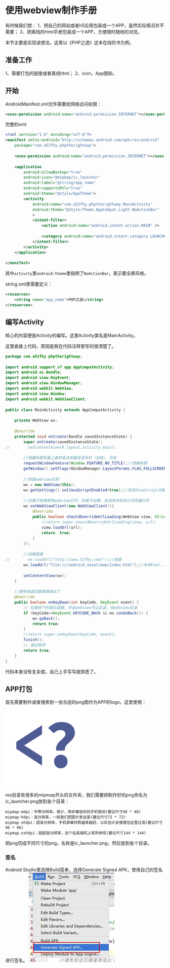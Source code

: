 # 使用webview制作手册

有时候我们想：
1、把自己的网站或者h5应用包装成一个APP，虽然实际情况并不需要；
2、把离线的html手册包装成一个APP，方便随时随地的浏览。

本节主要是实现该想法。这里以《PHP之道》这本在线的书为例。

## 准备工作

1、需要打包的链接或者离线html；
2、icon，App图标。

## 开始

AndroidManifest.xml文件需要给网络访问权限：
``` xml
<uses-permission android:name="android.permission.INTERNET"></uses-permission>
```

完整的xml:
``` xml
<?xml version="1.0" encoding="utf-8"?>
<manifest xmlns:android="http://schemas.android.com/apk/res/android"
    package="com.a52fhy.phptherightway">

    <uses-permission android:name="android.permission.INTERNET"></uses-permission>

    <application
        android:allowBackup="true"
        android:icon="@mipmap/ic_launcher"
        android:label="@string/app_name"
        android:supportsRtl="true"
        android:theme="@style/AppTheme">
        <activity
            android:name="com.a52fhy.phptherightway.MainActivity"
            android:theme="@style/Theme.AppCompat.Light.NoActionBar"
            >
            <intent-filter>
                <action android:name="android.intent.action.MAIN" />

                <category android:name="android.intent.category.LAUNCHER" />
            </intent-filter>
        </activity>
    </application>

</manifest>
```

其中`activity`里`android:theme`里指明了`NoActionBar`，表示要全屏风格。

string.xml里需要定义：
``` xml
<resources>
    <string name="app_name">PHP之道</string>
</resources>
```

## 编写Activity

核心的内容便是Activity的编写。这里Activity类名是MainActivity。

这里直接上代码，原因是我在代码注释里写的很清楚了。
``` java
package com.a52fhy.phptherightway;

import android.support.v7.app.AppCompatActivity;
import android.os.Bundle;
import android.view.KeyEvent;
import android.view.WindowManager;
import android.webkit.WebView;
import android.view.Window;
import android.webkit.WebViewClient;

public class MainActivity extends AppCompatActivity {

    private WebView wv;

    @Override
    protected void onCreate(Bundle savedInstanceState) {
        super.onCreate(savedInstanceState);
//        setContentView(R.layout.activity_main);

        //隐藏标题和最上面的电池电量及信号栏（全屏），可选
        requestWindowFeature(Window.FEATURE_NO_TITLE);//隐藏标题
        getWindow().setFlags(WindowManager.LayoutParams.FLAG_FULLSCREEN, WindowManager.LayoutParams.FLAG_FULLSCREEN);

        //获取webview实例
        wv = new WebView(this);
        wv.getSettings().setJavaScriptEnabled(true);//支持JavaScript功能，建议开启

        //设置子链接使用webview打开。如果不设置，会调用系统其它浏览器打开
        wv.setWebViewClient(new WebViewClient(){
            @Override
            public boolean shouldOverrideUrlLoading(WebView view, String url) {
                //return super.shouldOverrideUrlLoading(view, url);
                view.loadUrl(url);
                return  true;
            }
        });

        //加载链接
//        wv.loadUrl("http://www.52fhy.com/");//链接
		wv.loadUrl("file:///android_asset/www/index.html");//本地html，存放在assets/www目录里

        setContentView(wv);
    }

    //避免按返回键直接退出了
    @Override
    public boolean onKeyDown(int keyCode, KeyEvent event) {
        // 如果按下的是后退键，并且webview可以后退，则webview后退
        if (keyCode==KeyEvent.KEYCODE_BACK && wv.canGoBack()) {
            wv.goBack();
            return true;
        }
        //return super.onKeyDown(keyCode, event);
        finish();
        // 退出程序
        return true;
    }
}
```

代码本身没有复杂度。自己上手写写就熟悉了。

## APP打包

首先需要制作或者搜索到一张合适的png图作为APP的logo。这里使用：
![](../images/01_webview_manual_logo.png)

res目录有很多的mipmap开头的文件夹，我们需要把制作好的png命名为ic_launcher.png放到各个目录：

```
mipmap-mdpi：中等分辨率，很少，除非兼容的的手机很旧(建议尺寸48 * 48)
mipmap-hdpi：高分辨率，一般我们把图片丢这里(建议尺寸72 * 72)
mipmap-xhdpi：超高分辨率，手机屏幕材质越来越好，以后估计会慢慢往这里过渡(建议尺寸96 * 96)
mipmap-xxhdpi：超超高分辨率，这个在高端机上有所体现(建议尺寸144 * 144)
```

把png切成不同尺寸的png，名称是ic_launcher.png，然后放到各个目录。

### 签名

Android Studio里选择Build菜单，选择Generate Signed APK，使用自己的签名进行签名。
![](../images/01_sign.jpg)





